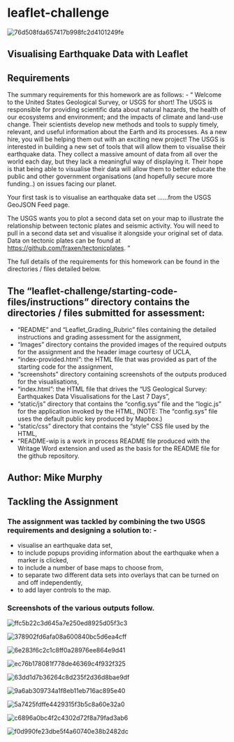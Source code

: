 # leaflet-challenge
![76d508fda657417b998fc2d4101249fe](https://user-images.githubusercontent.com/89948865/160492486-5e407f87-0d92-4540-aa66-29a101cee5d8.png)

## Visualising Earthquake Data with Leaflet

## Requirements
The summary requirements for this homework are as follows: -
“ Welcome to the United States Geological Survey, or USGS for short! The USGS is responsible for providing scientific data about natural hazards, the health of our ecosystems and environment; and the impacts of climate and land-use change. Their scientists develop new methods and tools to supply timely, relevant, and useful information about the Earth and its processes. As a new hire, you will be helping them out with an exciting new project!
The USGS is interested in building a new set of tools that will allow them to visualise their earthquake data. They collect a massive amount of data from all over the world each day, but they lack a meaningful way of displaying it. Their hope is that being able to visualise their data will allow them to better educate the public and other government organisations (and hopefully secure more funding..) on issues facing our planet. 

Your first task is to visualise an earthquake data set ……from the USGS GeoJSON Feed page. 

The USGS wants you to plot a second data set on your map to illustrate the relationship between tectonic plates and seismic activity. You will need to pull in a second data set and visualise it alongside your original set of data. Data on tectonic plates can be found at https://github.com/fraxen/tectonicplates. “ 

The full details of the requirements for this homework can be found in the directories / files detailed below. 

## The “leaflet-challenge/starting-code-files/instructions” directory contains the directories / files submitted for assessment:
* “README” and “Leaflet_Grading_Rubric” files containing the detailed instructions and grading assessment for the assignment,
* “Images” directory contains the provided images of the required outputs for the assignment and the header image courtesy of UCLA,
* “index-provided.html”: the HTML file that was provided as part of the starting code for the assignment,
* “screenshots” directory containing screenshots of the outputs produced for the visualisations,
* “index.html”: the HTML file that drives the “US Geological Survey: Earthquakes Data Visualisations for the Last 7 Days”,
* “static/js” directory that contains the “config.sys” file and the “logic.js” for the application invoked by the HTML,
 	(NOTE: The “config.sys” file uses the default public key produced by Mapbox.)
* “static/css” directory that contains the “style” CSS file used by the HTML,
* “README-wip is a work in process README file produced with the Writage Word extension and used as the basis for the README file for the github repository. 

## Author: Mike Murphy
## Tackling the Assignment
### The assignment was tackled by combining the two USGS requirements and designing a solution to: -
* visualise an earthquake data set,
* to include popups providing information about the earthquake when a marker is clicked,
* to include a number of base maps to choose from,
* to separate two different data sets into overlays that can be turned on and off independently,
* to add layer controls to the map. 

### Screenshots of the various outputs follow.

![ffc5b22c3d645a7e250ed8925d05f3c3](https://user-images.githubusercontent.com/89948865/160493822-7cf51519-3854-42e0-8b19-6969fb0a8096.png) 

![378902fd6afa08a600840bc5d6ea4cff](https://user-images.githubusercontent.com/89948865/160493936-6372117b-cd21-45d6-a72e-a056c569577e.png) 

![6e283f6c2c1c8ff0a28976ee864e9d41](https://user-images.githubusercontent.com/89948865/160494055-2f833c44-4ed0-4f2c-9cb4-f9c407aac2e9.png)

![ec76b178081f778de46369c4f932f325](https://user-images.githubusercontent.com/89948865/160494167-65b88131-68eb-4177-a81f-6e1802457216.png) 

![63dd1d7b36264c8d235f2d36d8bae9df](https://user-images.githubusercontent.com/89948865/160494300-ab731964-118e-4e36-9755-225f9f4d3ee8.png)

![9a6ab309734a1f8eb11eb716ac895e40](https://user-images.githubusercontent.com/89948865/160494360-85c945c0-44fb-4da6-9e6d-4beb4954fc7e.png)

![5a7425fdffe4429315f3b5c8a60e32a0](https://user-images.githubusercontent.com/89948865/160494482-b4b9c996-885b-414e-ab2a-d5e3d0528f4f.png) 

![c6896a0bc4f2c4302d72f8a79fad3ab6](https://user-images.githubusercontent.com/89948865/160494565-043662a2-63bd-4be1-9d69-9c49216e596d.png) 

![f0d990fe23dbe5f4a60740e38b2482dc](https://user-images.githubusercontent.com/89948865/160494627-577377b8-8bf3-4f3d-8a35-ca00b2d879d6.png) 








